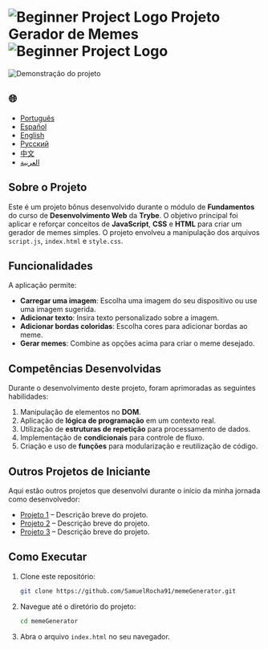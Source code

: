 # ![Beginner Project Logo](https://img.icons8.com/emoji/48/000000/star-emoji.png) Projeto Gerador de Memes ![Beginner Project Logo](https://img.icons8.com/emoji/48/000000/star-emoji.png)

![Demonstração do projeto](./gifs/Memegenerator.gif)

<h2>🌐</h2>
<ul>
  <li><a href="https://github.com/SamuelRocha91/memeGenerator" target="_blank">Português</a></li>
  <li><a href="https://github.com/SamuelRocha91/memeGenerator/blob/main/README_es.md" target="_blank">Español</a></li>
  <li><a href="https://github.com/SamuelRocha91/memeGenerator/blob/main/README_en.md" target="_blank">English</a></li>
  <li><a href="https://github.com/SamuelRocha91/memeGenerator/blob/main/README_ru.md" target="_blank">Русский</a></li>
  <li><a href="https://github.com/SamuelRocha91/memeGenerator/blob/main/README_ch.md" target="_blank">中文</a></li>
  <li><a href="https://github.com/SamuelRocha91/memeGenerator/blob/main/README_ar.md" target="_blank">العربية</a></li>
</ul>

## Sobre o Projeto

Este é um projeto bônus desenvolvido durante o módulo de **Fundamentos** do curso de **Desenvolvimento Web** da **Trybe**. O objetivo principal foi aplicar e reforçar conceitos de **JavaScript**, **CSS** e **HTML** para criar um gerador de memes simples. O projeto envolveu a manipulação dos arquivos `script.js`, `index.html` e `style.css`.

## Funcionalidades

A aplicação permite:

- **Carregar uma imagem**: Escolha uma imagem do seu dispositivo ou use uma imagem sugerida.
- **Adicionar texto**: Insira texto personalizado sobre a imagem.
- **Adicionar bordas coloridas**: Escolha cores para adicionar bordas ao meme.
- **Gerar memes**: Combine as opções acima para criar o meme desejado.

## Competências Desenvolvidas

Durante o desenvolvimento deste projeto, foram aprimoradas as seguintes habilidades:

1. Manipulação de elementos no **DOM**.
2. Aplicação de **lógica de programação** em um contexto real.
3. Utilização de **estruturas de repetição** para processamento de dados.
4. Implementação de **condicionais** para controle de fluxo.
5. Criação e uso de **funções** para modularização e reutilização de código.

## Outros Projetos de Iniciante

Aqui estão outros projetos que desenvolvi durante o início da minha jornada como desenvolvedor:

- [Projeto 1](#) – Descrição breve do projeto.
- [Projeto 2](#) – Descrição breve do projeto.
- [Projeto 3](#) – Descrição breve do projeto.

## Como Executar

1. Clone este repositório:
   ```bash
   git clone https://github.com/SamuelRocha91/memeGenerator.git
   ```
2. Navegue até o diretório do projeto:
   ```bash
   cd memeGenerator
   ```
3. Abra o arquivo `index.html` no seu navegador.
